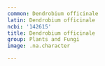 ```yaml
---
common: Dendrobium officinale
latin: Dendrobium officinale
ncbi: '142615'
title: Dendrobium officinale
group: Plants and Fungi
image: .na.character

---
```

